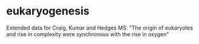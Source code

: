 # eukaryogenesis
Extended data for Craig, Kumar and Hedges MS: "The origin of eukaryotes and rise in complexity were synchronous with the rise in oxygen"
